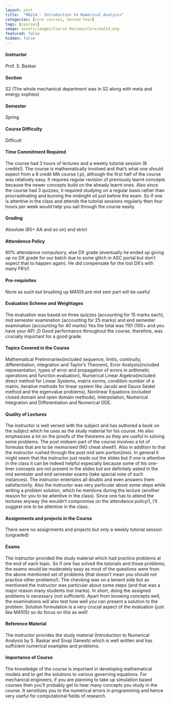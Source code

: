 ```yaml
---
layout: post
title:  "MA214 - Introduction to Numerical Analysis"
categories: [core courses, Second Year]
tags: [courses]
image: assets/images/Course Reviews/Core/ma214.png
featured: false
hidden: false
---
```


#### Instructor
Prof. S. Baskar

#### Section
S2 (The whole mechanical department was in S2 along with meta and energy sophies)

#### Semester
Spring

#### Course Difficulty
Difficult 


#### Time Commitment Required
The course had 3 hours of lectures and a weekly tutorial session (8 credits!). The course is mathematically involved and that’s what one should expect from a 8 credit MA course (:p), although the first half of the course was relatively easy. It requires regular revision of previously learnt concepts because the newer concepts build on the already learnt ones. Also since the course had 3 quizzes, it required studying on a regular basis rather than procrastinating and burning the midnight oil just before the exam. So if one is attentive in the class and attends the tutorial sessions regularly then four hours per week would help you sail through the course easily.

#### Grading
Absolute (85+ AA and so on) and strict

#### Attendence Policy
80% attendance compulsory, else DX grade (eventually he ended up giving up no DX grade for our batch due to some glitch in ASC portal but don’t expect that to happen again). He did compensate for the lost DX’s with many FR’s!!

#### Pre-requisites
None as such but brushing up MA105 pre mid sem part will be useful

#### Evaluation Scheme and Weightages
The evaluation was based on three quizzes (accounting for 15 marks each), mid semester examination (accounting for 25 marks) and end semester examination (accounting for 40 marks) Yes the total was 110! (100+ and you have your AP) ;D Good performance throughout the course, therefore, was crucially important for a good grade.

#### Topics Covered in the Course
Mathematical Preliminaries(included sequence, limits, continuity, differentiation, integration and Taylor’s Theorem), Error Analysis(included representation, types of error and propagation of errors in arithmetic operations and function evaluation), Numerical Linear Algebra(included direct method for Linear Systems, matrix norms, condition number of a matrix, iterative methods for linear system like Jacobi and Gauss Seidel method and the eigenvalue problems), Nonlinear Equations (included closed domain and open domain methods), Interpolation, Numerical Integration and Differentiation and Numerical ODE.

#### Quality of Lectures
The instructor is well versed with the subject and has authored a book on the subject which he uses as the study material for his course. He also emphasizes a lot on the proofs of the theorems as they are useful in solving some problems. The post midsem part of the course involves a lot of formulas that are to be memorised (NO cheat sheet!). Also in addition to that the instructor rushed through the post mid sem portion(imo). In general it might seem that the instructor just reads out the slides but if one is attentive in the class it can be indeed helpful especially because some of his one-liner concepts are not present in the slides but are definitely asked in the mid semester and end semester exams (take special note of such instances). The instructor entertains all doubts and even answers them satisfactorily. Also the instructor was very particular about some steps while writing a problem solution, which he mentions during the lecture (another reason for you to be attentive in the class). Since one has to attend the lectures anyway (he wouldn’t compromise on the attendance policy!), I’ll suggest one to be attentive in the class.

#### Assignments and projects in the Course
There were no assignments and projects but only a weekly tutorial session (ungraded) 

#### Exams
The instructor provided the study material which had practice problems at the end of each topic. So if one has solved the tutorials and those problems, the exams would be moderately easy as most of the questions were from the above mentioned set of problems (that doesn’t mean you should not practice other problems!). The checking was on a lenient side but as mentioned the instructor was particular about some steps (and that was a major reason many students lost marks). In short, doing the assigned problems is necessary (not sufficient). Apart from knowing concepts well, the examinations will also test how well you can present a solution to the problem. Solution formulation is a very crucial aspect of the evaluation (just like MA105) so do focus on this as well!

#### Reference Material
The instructor provides the study material (Introduction to Numerical Analysis by S. Baskar and Sivaji Ganesh) which is well written and has sufficient numerical examples and problems.

#### Importance of Course
The knowledge of the course is important in developing mathematical models and to get the solutions to various governing equations. For mechanical engineers, if you are planning to take up simulation based courses then you’ll probably get to hear many concepts you study in the course. It sensitizes you to the numerical errors in programming and hence very useful for computational fields of research.


